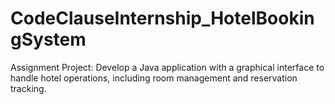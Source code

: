 # CodeClauseInternship_HotelBookingSystem
Assignment Project: Develop a Java application with a graphical interface to handle hotel operations,  including room management and reservation tracking.
